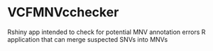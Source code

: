 # VCFMNVcchecker

Rshiny app intended to check for potential MNV annotation errors
R application that can merge suspected SNVs into MNVs
